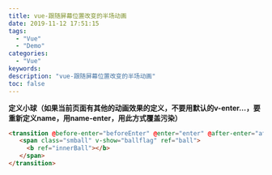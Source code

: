 ```yaml
---
title: vue-跟随屏幕位置改变的半场动画
date: 2019-11-12 17:51:15
tags:
  - "Vue"
  - "Demo"
categories:
  - "Vue"
keywords:
description: "vue-跟随屏幕位置改变的半场动画"
toc: false
---
```



**定义小球（如果当前页面有其他的动画效果的定义，不要用默认的v-enter...，要重新定义name，用name-enter，用此方式覆盖污染）**

``` html
<transition @before-enter="beforeEnter" @enter="enter" @after-enter="afterEnter">
   <span class="smball" v-show="ballflag" ref="ball">
     <b ref="innerBall"></b>
   </span>
</transition>
```
